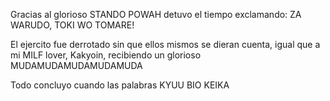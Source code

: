 Gracias al glorioso STANDO POWAH detuvo el tiempo exclamando: ZA WARUDO, TOKI WO TOMARE!

El ejercito fue derrotado sin que ellos mismos se dieran cuenta, igual que a mi MILF lover, 
Kakyoin, recibiendo un glorioso MUDAMUDAMUDAMUDAMUDA

Todo concluyo cuando las palabras KYUU BIO KEIKA